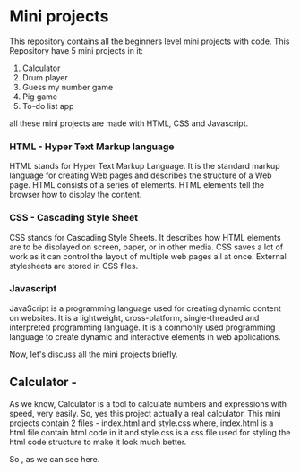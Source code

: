 # Mini projects
This repository contains all the beginners level mini projects with code.
This Repository have 5 mini projects in it:
1. Calculator
2. Drum player
3. Guess my number game
4. Pig game
5. To-do list app

all these mini projects are made with HTML, CSS and Javascript.

### HTML - Hyper Text Markup language
HTML stands for Hyper Text Markup Language. It is the standard markup language for creating Web pages and describes the structure of a Web page.
HTML consists of a series of elements. HTML elements tell the browser how to display the content.

### CSS - Cascading Style Sheet
CSS stands for Cascading Style Sheets. It describes how HTML elements are to be displayed on screen, paper, or in other media.
CSS saves a lot of work as it can control the layout of multiple web pages all at once.
External stylesheets are stored in CSS files.

### Javascript
JavaScript is a programming language used for creating dynamic content on websites. It is a lightweight, cross-platform, single-threaded and interpreted  programming language.
It is a commonly used programming language to create dynamic and interactive elements in web applications.


Now, let's discuss all the mini projects briefly.

## Calculator - 
As we know, Calculator is a tool to calculate numbers and expressions with speed, very easily. So, yes this project actually a real calculator.
This mini projects contain 2 files - index.html and style.css
where, index.html is a html file contain html code in it 
and style.css is a css file used for styling the html code structure to make it look much better.

So , as we can see here.
